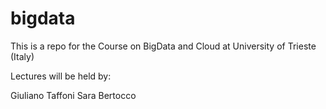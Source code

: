 # bigdata
This is a repo for the Course on BigData and Cloud at University of Trieste (Italy)

Lectures will be held by:

Giuliano Taffoni 
Sara Bertocco
